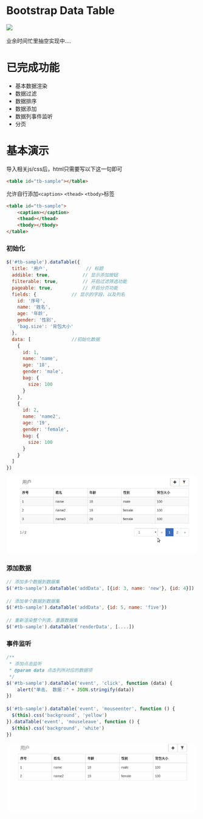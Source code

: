 # Bootstrap Data Table

[![](https://img.shields.io/github/license/yws179/bootstrap-data-table.svg)](https://github.com/yws179/bootstrap-data-table/blob/master/LICENSE)

业余时间忙里抽空实现中....

# 已完成功能
- 基本数据渲染
- 数据过滤
- 数据排序
- 数据添加
- 数据列事件监听
- 分页

# 基本演示

导入相关js/css后，html只需要写以下这一句即可

```html
<table id="tb-sample"></table>
```

允许自行添加`<caption>` `<thead>` `<tbody>`标签

```html
<table id="tb-sample">
    <caption></caption>
    <thead></thead>
    <tbody></tbody>
</table>
```

### 初始化

```javascript
$('#tb-sample').dataTable({
  title: '用户',			    // 标题
  addible: true,			// 显示添加按钮
  filterable: true,			// 开启过滤筛选功能
  pageable: true,			// 开启分页功能
  fields: {				// 显示的字段，以及列名
    id: '序号',
    name: '姓名',
    age: '年龄',
    gender: '性别',
    'bag.size': '背包大小'
  },
  data: [				//初始化数据
    {
      id: 1,
      name: 'name',
      age: '18',
      gender: 'male',
      bag: {
        size: 100
      }
    },
    {
      id: 2,
      name: 'name2',
      age: '19',
      gender: 'female',
      bag: {
        size: 100
      }
    }
  ]
})
```

![](./screenshot/table.gif)

### 添加数据

```javascript
// 添加多个数据到数据集
$('#tb-sample').dataTable('addData', [{id: 3, name: 'new'}, {id: 4}])

// 添加单个数据到数据集
$('#tb-sample').dataTable('addData', {id: 5, name: 'five'})

// 重新渲染整个列表，重置数据集
$('#tb-sample').dataTable('renderData', [....])
```

### 事件监听

```javascript
/**
 * 添加点击监听
 * @param data 点击列所对应的数据项
 */
$('#tb-sample').dataTable('event', 'click', function (data) {
    alert("单击， 数据：" + JSON.stringify(data))
})

$('#tb-sample').dataTable('event', 'mouseenter', function () {
  $(this).css('background', 'yellow')
}).dataTable('event', 'mouseleave', function () {
  $(this).css('background', 'white')
})
```

![](./screenshot/event.gif)